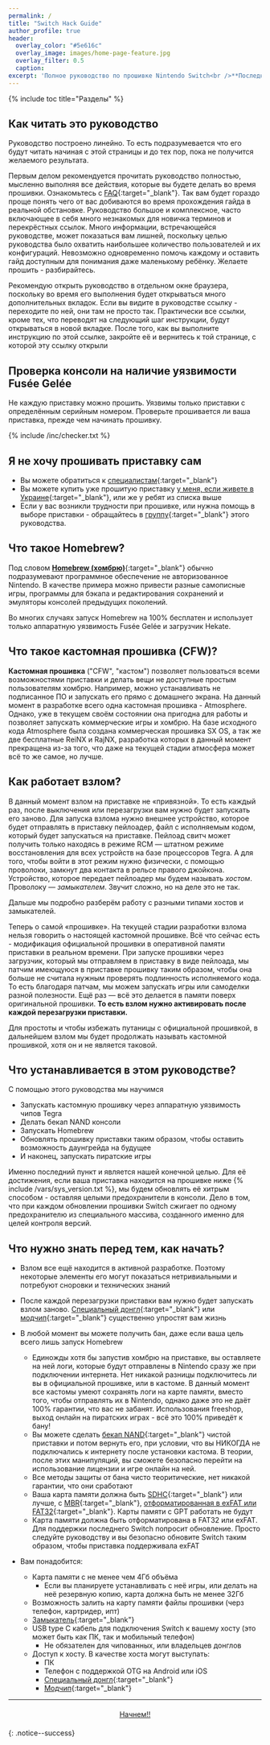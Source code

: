 ```yaml
---
permalink: /
title: "Switch Hack Guide"
author_profile: true
header:	
  overlay_color: "#5e616c"
  overlay_image: images/home-page-feature.jpg
  overlay_filter: 0.5
  caption:
excerpt: 'Полное руководство по прошивке Nintendo Switch<br />**Последнее изменение:** 16 февраля'
---
```


{% include toc title="Разделы" %}

## Как читать это руководство

Руководство построено линейно. То есть подразумевается что его будут читать начиная с этой страницы и до тех пор, пока не получится желаемого результата. 

Первым делом рекомендуется прочитать руководство полностью, мысленно выполняя все действия, которые вы будете делать во время прошивки. Ознакомьтесь с [FAQ](faq){:target="_blank"}. Так вам будет гораздо проще понять чего от вас добиваются во время прохождения гайда в реальной обстановке. Руководство большое и комплексное, часто включающее в себя много незнакомых для новичка терминов и перекрёстных ссылок. Много информации, встречающейся  руководстве, может показаться вам лишней, поскольку целью руководства было охватить наибольшее количество пользователей и их конфигураций. Невозможно одновременно помочь каждому и оставить гайд доступным для понимания даже маленькому ребёнку. Желаете прошить - разбирайтесь. 

Рекомендую открыть руководство в отдельном окне браузера, поскольку во время его выполнения будет открываться много дополнительных вкладок. Если вы видите в руководстве ссылку - переходите по ней, они там не просто так. Практически все ссылки, кроме тех, что переводят на следующий шаг инструкции, будут открываться в новой вкладке. После того, как вы выполните инструкцию по этой ссылке, закройте её и вернитесь к той странице, с которой эту ссылку открыли

## Проверка консоли на наличие уязвимости Fusée Gelée

Не каждую приставку можно прошить. Уязвимы только приставки с определённым серийным номером. Проверьте прошивается ли ваша приставка, прежде чем начинать прошивку. 

{% include /inc/checker.txt %}

## Я не хочу прошивать приставку сам

+ Вы можете обратиться к [специалистам](https://docs.google.com/document/d/1qr0Dy1IKvnOpbHmC2chiHPgJmUi9jywjXHDeO0df3JI/edit?usp=sharing){:target="_blank"}
+ Вы можете купить уже прошитую приставку [у меня, если живете в Украине](https://3dscfw.olx.ua/){:target="_blank"}, или же у ребят из списка выше
+ Если у вас возникли трудности при прошивке, или нужна помощь в выборе приставки - обращайтесь в [группу](http://vk.com/nin_cfw){:target="_blank"} этого руководства.

## Что такое Homebrew? 

Под словом [**Homebrew (хомбрю)**](https://ru.wikipedia.org/wiki/homebrew_(%D0%BA%D0%BE%D0%BC%D0%BF%D1%8C%D1%8E%D1%82%D0%B5%D1%80%D0%BD%D1%8B%D0%B5_%D0%B8%D0%B3%D1%80%D1%8B)){:target="_blank"} обычно подразумевают программное обеспечение не авторизованное Nintendo. В качестве примера можно привести разные самописные игры, программы для бэкапа и редактирования сохранений и эмуляторы консолей предыдущих поколений.

Во многих случаях запуск Homebrew на 100% бесплатен и использует только аппаратную уязвимость Fusée Gelée и загрузчик Hekate. 

## Что такое кастомная прошивка (CFW)?

**Кастомная прошивка** ("CFW", "кастом") позволяет пользоваться всеми возможностями приставки и делать вещи не доступные простым пользователям хомбрю. Например, можно устанавливать не подписанное ПО и запускать его прямо с домашнего экрана. На данный момент в разработке всего одна кастомная прошивка - Atmosphere. Однако, уже в текущем своём состоянии она пригодна для работы и позволяет запускать коммерческие игры и хомбрю. На базе исходного кода Atmosphere была создана коммерческая прошивка SX OS, а так же две бесплатные ReiNX и RajNX, разработка которых в данный момент прекращена из-за того, что даже на текущей стадии атмосфера может всё то же самое, но лучше. 

## Как работает взлом? 

В данный момент взлом на приставке не «привязной». То есть каждый раз, после выключения или перезагрузки вам нужно будет запускать его заново. Для запуска взлома нужно внешнее устройство, которое будет отправлять в приставку пейлоадер, файл с исполняемым кодом, который будет запускаться на приставке. Пейлоад свитч может получить только находясь в режиме RCM — штатном режиме восстановления для всех устройств на базе процессоров Tegra. А для того, чтобы войти в этот режим нужно физически, с помощью проволоки, замкнут два контакта в рельсе правого джойкона. Устройство, которое передает пейлоадер мы будем называть *хостом*. Проволоку — *замыкателем*. Звучит сложно, но на деле это не так. 

Дальше мы подробно разберём работу с разными типами хостов и замыкателей. 

Теперь о самой «прошивке». На текущей стадии разработки взлома нельзя говорить о настоящей кастомной прошивке. Всё что сейчас есть - модификация официальной прошивки в оперативной памяти приставки в реальном времени. При запуске прошивки через загрузчик, который мы отправляем в приставку в виде пейлоада, мы патчим имеющуюся в приставке прошивку таким образом, чтобы она больше не считала нужным проверять подлинность исполняемого кода. То есть благодаря патчам, мы можем запускать игры или самоделки разной полезности. Ещё раз — всё это делается в памяти поверх оригинальной прошивки. **То есть взлом нужно активировать после каждой перезагрузки приставки.**

Для простоты и чтобы избежать путаницы с официальной прошивкой, в дальнейшем взлом мы будет продолжать называть кастомной прошивкой, хотя он и не является таковой.

## Что устанавливается в этом руководстве?

С помощью этого руководства мы научимся 

+ Запускать кастомную прошивку через аппаратную уязвимость чипов Tegra
+ Делать бекап NAND консоли
+ Запускать Homebrew
+ Обновлять прошивку приставки таким образом, чтобы оставить возможность даунгрейда на будущее
+ И наконец, запускать пиратские игры

Именно последний пункт и является нашей конечной целью. Для её достижения, если ваша приставка находится на прошивке ниже {% include /vars/sys_version.txt %}, мы будем обновлять её хитрым способом - оставляя целыми предохранители в консоли. Дело в том, что при каждом обновлении прошивки Switch сжигает по одному предохранителю из специального массива, созданного именно для целей контроля версий. 

## Что нужно знать перед тем, как начать?

+ Взлом все ещё находится в активной разработке. Поэтому некоторые элементы его могут показаться нетривиальными и потребуют сноровки и технических знаний
+ После каждой перезагрузки приставки вам нужно будет запускать взлом заново. [Специальный донгл](https://vk.com/market-125012133?w=product-125012133_1694790%2Fquery){:target="_blank"} или [модчип](https://vk.com/market-125012133?w=product-125012133_1694792%2Fquery){:target="_blank"} существенно упростят вам жизнь

+ В любой момент вы можете получить бан, даже если ваша цель всего лишь запуск Homebrew
	+ Единожды хотя бы запустив хомбрю на приставке, вы оставляете на ней логи, которые будут отправлены в Nintendo сразу же при подключении интернета. Нет никакой разницы подключитесь ли вы в официальной прошивке, или в кастоме. В данный момент все кастомы умеют сохранять логи на карте памяти, вместо того, чтобы отправлять их в Nintendo, однако даже это не даёт 100% гарантии, что вас не забанят. Использования freeshop, выход онлайн на пиратских играх - всё это 100% приведёт к бану!
	+ Вы можете сделать [бекап NAND](backup-nand){:target="_blank"} чистой приставки и потом вернуть его, при условии, что вы НИКОГДА не подключались к интернету после установки кастома. В теории, после этих манипуляций, вы сможете безопасно перейти на использование лицензии и игре онлайн на ней. 
	+ Все методы защиты от бана чисто теоритические, нет никакой гарантии, что они сработают
	+ Ваша карта памяти должна быть [SDHC](https://ru.wikipedia.org/wiki/Secure_Digital){:target="_blank"} или лучше, с [MBR](https://allerror.ru/zhelezo/v-chyom-raznica-mezhdu-gpt-i-mbr-pri-sozdanii-razdelov-na-diske.html){:target="_blank"}, [отформатированная в exFAT или FAT32](https://3ds.customfw.xyz/clean_sd#ii-%D1%84%D0%BE%D1%80%D0%BC%D0%B0%D1%82%D0%B8%D1%80%D0%BE%D0%B2%D0%B0%D0%BD%D0%B8%D0%B5-sd-%D0%BA%D0%B0%D1%80%D1%82%D1%8B){:target="_blank"}. Карты памяти с GPT работать не будут
	+ Карта памяти должна быть отформатирована в FAT32 или exFAT. Для поддержки последнего Switch попросит обновление. Просто следуйте руководству и вы безопасно обновите Switch таким образом, чтобы приставка поддерживала exFAT
+ Вам понадобится:
	+ Карта памяти с не менее чем 4Гб объёма
		+ Если вы планируете устанавливать с неё игры, или делать на неё резервную копию, карта должна быть не менее 32Гб
	+ Возможность залить на карту памяти файлы прошивки (черз телефон, картридер, ипт)
	+ [Замыкатель](fusee-gelee#%D0%B7%D0%B0%D0%BC%D1%8B%D0%BA%D0%B0%D1%82%D0%B5%D0%BB%D1%8C){:target="_blank"}
	+ USB type C кабель для подключения Switch к вашему хосту (это может быть как ПК, так и мобильный телефон)
		+ Не обязателен для чипованных, или владельцев донглов
	+ Доступ к хосту. В качестве хоста могут выступать: 
		* ПК
		* Телефон с поддержкой OTG на Android или iOS
		* [Специальный донгл](https://vk.com/market-125012133?w=product-125012133_1694790%2Fquery){:target="_blank"}
		* [Модчип](https://vk.com/market-125012133?w=product-125012133_1694792%2Fquery){:target="_blank"}

___

<center><a href="get-started" style="margin:20px auto; text-align:center; display:block; width:200px;" class="btn btn--short">Начнем!!</a></center>
{: .notice--success}